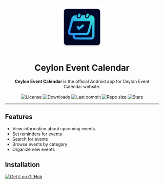 <div align="center">
  <img width="150" src="/app/src/main/res/mipmap-xxxhdpi/ic_launcher.webp" alt="App icon">
  <h1 align="center">Ceylon Event Calendar</h1>
  <b>Ceylon Event Calendar</b> is the official Android app for Ceylon Event Calendar website.
</div>
<br>

 <div align="center">
    <img alt="License" src="https://img.shields.io/github/license/SuhasDissa/Event-Calendar-App?color=c3e7ff&style=flat-square">
    <img alt="Downloads" src="https://img.shields.io/github/downloads/SuhasDissa/Event-Calendar-App/total.svg?color=c3e7ff&style=flat-square">
    <img alt="Last commit" src="https://img.shields.io/github/last-commit/SuhasDissa/Event-Calendar-App?color=c3e7ff&style=flat-square">
    <img alt="Repo size" src="https://img.shields.io/github/repo-size/SuhasDissa/Event-Calendar-App?color=c3e7ff&style=flat-square">
    <img alt="Stars" src="https://img.shields.io/github/stars/SuhasDissa/Event-Calendar-App?color=c3e7ff&style=flat-square">
    <br>
</div>

---

## Features
- View information about upcoming events
- Set reminders for events
- Search for events
- Browse events by category
- Organize new events

## Installation

[<img src="https://github.com/machiav3lli/oandbackupx/blob/034b226cea5c1b30eb4f6a6f313e4dadcbb0ece4/badge_github.png"
    alt="Get it on GitHub"
    height="80">](https://github.com/SuhasDissa/Event-Calendar-App/releases/latest)

